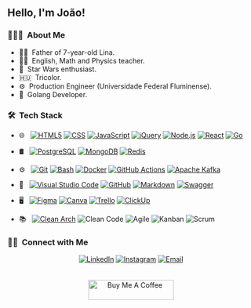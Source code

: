 ## Hello, I'm João!

### 👨🏻‍💻 &nbsp;About Me

* 👨‍👧 &nbsp;Father of 7-year-old Lina.
* 👨‍🏫 &nbsp;English, Math and Physics teacher.
* 🎇 &nbsp;Star Wars enthusiast.
* 🇭🇺 &nbsp;Tricolor.
* ⚙️ &nbsp;Production Engineer (Universidade Federal Fluminense).
* 💼 &nbsp;Golang Developer.

### 🛠 &nbsp;Tech Stack

* 🌐 &nbsp;
  [![HTML5](https://img.shields.io/badge/-HTML5-333333?style=flat&logo=HTML5)](https://github.com/jpgsaraceni/intro-html)
  [![CSS](https://img.shields.io/badge/-CSS-333333?style=flat&logo=CSS3&logoColor=1572B6)](https://github.com/jpgsaraceni/intro-css)
  [![JavaScript](https://img.shields.io/badge/-JavaScript-333333?style=flat&logo=javascript)](https://github.com/jpgsaraceni/genius-challenge)
  [![jQuery](https://img.shields.io/badge/-jQuery-333333?style=flat&logo=jquery)](https://github.com/jpgsaraceni/educational-game-challenge)
  [![Node.js](https://img.shields.io/badge/-Node.js-333333?style=flat&logo=node.js)](https://github.com/jpgsaraceni/node-postgres-challenge)
  [![React](https://img.shields.io/badge/-React-333333?style=flat&logo=react)](https://github.com/jpgsaraceni/desafio-alphapet)
  [![Go](https://img.shields.io/badge/-Go-333333?style=flat&logo=go)](https://github.com/jpgsaraceni/servers/suricate-bank)
  
* 🛢 &nbsp;
  [![PostgreSQL](https://img.shields.io/badge/-PostgreSQL-333333?style=flat&logo=postgresql)](https://github.com/jpgsaraceni/suricate-bank)
  [![MongoDB](https://img.shields.io/badge/-MongoDB-333333?style=flat&logo=mongodb)](https://github.com/jpgsaraceni/mongoose-crud)
  [![Redis](https://img.shields.io/badge/-Redis-333333?style=flat&logo=redis)](https://github.com/jpgsaraceni/suricate-bank)
  
* ⚙️ &nbsp;
  [![Git](https://img.shields.io/badge/-Git-333333?style=flat&logo=git)](#)
  [![Bash](https://img.shields.io/badge/-Bash-333333?style=flat&logo=gnubash)](https://github.com/jpgsaraceni/servers)
  [![Docker](https://img.shields.io/badge/-Docker-333333?style=flat&logo=docker)](https://github.com/jpgsaraceni/go-docker)
  [![GitHub Actions](https://img.shields.io/badge/-GitHub%20Actions-333333?style=flat&logo=githubactions)](https://github.com/jpgsaraceni/gita)
  [![Apache Kafka](https://img.shields.io/badge/-Apache%20Kafka-333333?style=flat&logo=apache-kafka)](https://github.com/jpgsaraceni/best-funks)
  
  
* 🔧 &nbsp;
  [![Visual Studio Code](https://img.shields.io/badge/-Visual%20Studio%20Code-333333?style=flat&logo=visual-studio-code&logoColor=007ACC)](https://code.visualstudio.com/)
  [![GitHub](https://img.shields.io/badge/-GitHub-333333?style=flat&logo=github)](https://github.com/jpgsaraceni)
  [![Markdown](https://img.shields.io/badge/-Markdown-333333?style=flat&logo=markdown)](https://github.com/jpgsaraceni/jpgsaraceni)
  [![Swagger](https://img.shields.io/badge/-Swagger-333333?style=flat&logo=swagger)](https://github.com/jpgsaraceni/suricate-bank)
  
* 🖥 &nbsp;
  [![Figma](https://img.shields.io/badge/-Figma-333333?style=flat&logo=figma)](https://www.figma.com/@Saraceni)
  [![Canva](https://img.shields.io/badge/-Canva-333333?style=flat&logo=canva)](https://www.canva.com/)
  [![Trello](https://img.shields.io/badge/-Trello-333333?style=flat&logo=trello)](https://trello.com/saracenij)
  [![ClickUp](https://img.shields.io/badge/-ClickUp-333333?style=flat&logo=clickup)](https://app.clickup.com/)
  
* 📚 &nbsp;
  [![Clean Arch](https://img.shields.io/badge/-Clean%20Arch-333333?style=flat)](https://github.com/jpgsaraceni/servers/suricate-bank)
  ![Clean Code](https://img.shields.io/badge/-Clean%20Code-333333?style=flat)
  ![Agile](https://img.shields.io/badge/-Agile-333333?style=flat)
  ![Kanban](https://img.shields.io/badge/-Kanban-333333?style=flat)
  ![Scrum](https://img.shields.io/badge/-Scrum-333333?style=flat)
  
### 🤝🏻 &nbsp;Connect with Me

<p align="center">
<a href="https://www.linkedin.com/in/joaosaraceni/"><img alt="LinkedIn" src="https://img.shields.io/badge/LinkedIn-João%20Saraceni-blue?style=flat-square&logo=linkedin"></a>
<a href="https://www.instagram.com/saracenij/"><img alt="Instagram" src="https://img.shields.io/badge/Instagram-@saracenij-blue?style=flat-square&logo=instagram"></a>
<a href="mailto:jpgomes@id.uff.br"><img alt="Email" src="https://img.shields.io/badge/Email-jpgomes@id.uff.br-blue?style=flat-square&logo=gmail"></a>
<br />
<br />
<br />
<a href="https://www.buymeacoffee.com/saraceni" target="_blank"><img src="https://cdn.buymeacoffee.com/buttons/default-orange.png" alt="Buy Me A Coffee" height="41" width="174"></a>
</p>


